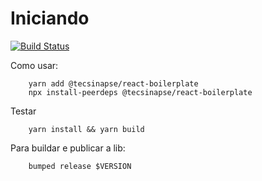 # Iniciando

[![Build Status](https://travis-ci.org/tecsinapse/react-boilerplate.svg?branch=master)](https://travis-ci.org/tecsinapse/react-boilerplate)

Como usar:

```
    yarn add @tecsinapse/react-boilerplate
    npx install-peerdeps @tecsinapse/react-boilerplate
```

Testar
```
    yarn install && yarn build
```


Para buildar e publicar a lib:
```
    bumped release $VERSION
```


